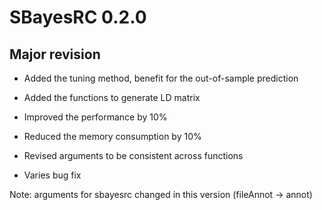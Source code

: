 # SBayesRC 0.2.0

## Major revision

* Added the tuning method, benefit for the out-of-sample prediction

* Added the functions to generate LD matrix

* Improved the performance by 10%

* Reduced the memory consumption by 10%

* Revised arguments to be consistent across functions

* Varies bug fix

Note: arguments for sbayesrc changed in this version (fileAnnot -> annot)

